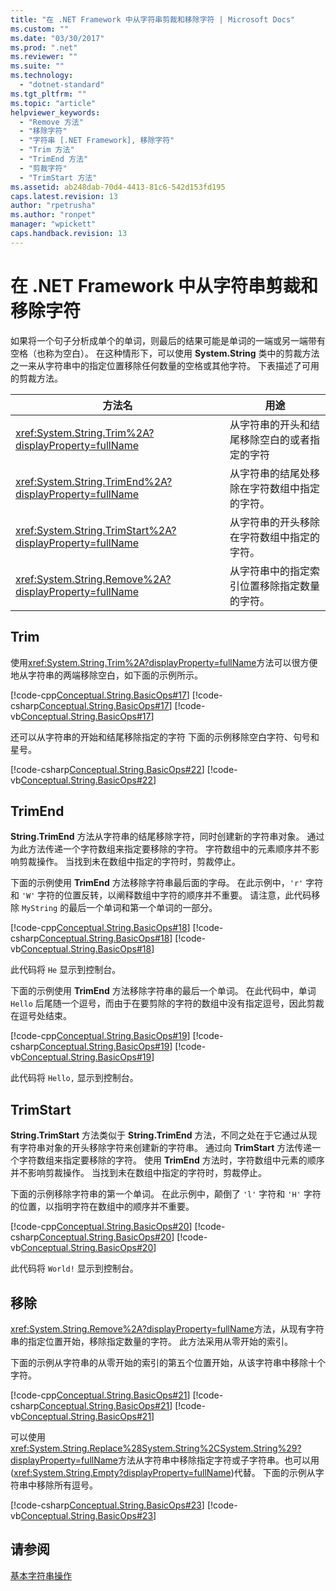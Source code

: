 ```yaml
---
title: "在 .NET Framework 中从字符串剪裁和移除字符 | Microsoft Docs"
ms.custom: ""
ms.date: "03/30/2017"
ms.prod: ".net"
ms.reviewer: ""
ms.suite: ""
ms.technology: 
  - "dotnet-standard"
ms.tgt_pltfrm: ""
ms.topic: "article"
helpviewer_keywords: 
  - "Remove 方法"
  - "移除字符"
  - "字符串 [.NET Framework], 移除字符"
  - "Trim 方法"
  - "TrimEnd 方法"
  - "剪裁字符"
  - "TrimStart 方法"
ms.assetid: ab248dab-70d4-4413-81c6-542d153fd195
caps.latest.revision: 13
author: "rpetrusha"
ms.author: "ronpet"
manager: "wpickett"
caps.handback.revision: 13
---
```

# 在 .NET Framework 中从字符串剪裁和移除字符
如果将一个句子分析成单个的单词，则最后的结果可能是单词的一端或另一端带有空格（也称为空白）。  在这种情形下，可以使用 **System.String** 类中的剪裁方法之一来从字符串中的指定位置移除任何数量的空格或其他字符。  下表描述了可用的剪裁方法。  
  
|方法名|用途|  
|---------|--------|  
|<xref:System.String.Trim%2A?displayProperty=fullName>|从字符串的开头和结尾移除空白的或者指定的字符|  
|<xref:System.String.TrimEnd%2A?displayProperty=fullName>|从字符串的结尾处移除在字符数组中指定的字符。|  
|<xref:System.String.TrimStart%2A?displayProperty=fullName>|从字符串的开头移除在字符数组中指定的字符。|  
|<xref:System.String.Remove%2A?displayProperty=fullName>|从字符串中的指定索引位置移除指定数量的字符。|  
  
## Trim  
 使用<xref:System.String.Trim%2A?displayProperty=fullName>方法可以很方便地从字符串的两端移除空白，如下面的示例所示。  
  
 [!code-cpp[Conceptual.String.BasicOps#17](../../../samples/snippets/cpp/VS_Snippets_CLR/conceptual.string.basicops/cpp/trimming.cpp#17)]
 [!code-csharp[Conceptual.String.BasicOps#17](../../../samples/snippets/csharp/VS_Snippets_CLR/conceptual.string.basicops/cs/trimming.cs#17)]
 [!code-vb[Conceptual.String.BasicOps#17](../../../samples/snippets/visualbasic/VS_Snippets_CLR/conceptual.string.basicops/vb/trimming.vb#17)]  
  
 还可以从字符串的开始和结尾移除指定的字符  下面的示例移除空白字符、句号和星号。  
  
 [!code-csharp[Conceptual.String.BasicOps#22](../../../samples/snippets/csharp/VS_Snippets_CLR/conceptual.string.basicops/cs/trim2.cs#22)]
 [!code-vb[Conceptual.String.BasicOps#22](../../../samples/snippets/visualbasic/VS_Snippets_CLR/conceptual.string.basicops/vb/trim2.vb#22)]  
  
## TrimEnd  
 **String.TrimEnd** 方法从字符串的结尾移除字符，同时创建新的字符串对象。  通过为此方法传递一个字符数组来指定要移除的字符。  字符数组中的元素顺序并不影响剪裁操作。  当找到未在数组中指定的字符时，剪裁停止。  
  
 下面的示例使用 **TrimEnd** 方法移除字符串最后面的字母。  在此示例中，`'r'` 字符和 `'W'` 字符的位置反转，以阐释数组中字符的顺序并不重要。  请注意，此代码移除 `MyString` 的最后一个单词和第一个单词的一部分。  
  
 [!code-cpp[Conceptual.String.BasicOps#18](../../../samples/snippets/cpp/VS_Snippets_CLR/conceptual.string.basicops/cpp/trimming.cpp#18)]
 [!code-csharp[Conceptual.String.BasicOps#18](../../../samples/snippets/csharp/VS_Snippets_CLR/conceptual.string.basicops/cs/trimming.cs#18)]
 [!code-vb[Conceptual.String.BasicOps#18](../../../samples/snippets/visualbasic/VS_Snippets_CLR/conceptual.string.basicops/vb/trimming.vb#18)]  
  
 此代码将 `He` 显示到控制台。  
  
 下面的示例使用 **TrimEnd** 方法移除字符串的最后一个单词。  在此代码中，单词 `Hello` 后尾随一个逗号，而由于在要剪除的字符的数组中没有指定逗号，因此剪裁在逗号处结束。  
  
 [!code-cpp[Conceptual.String.BasicOps#19](../../../samples/snippets/cpp/VS_Snippets_CLR/conceptual.string.basicops/cpp/trimming.cpp#19)]
 [!code-csharp[Conceptual.String.BasicOps#19](../../../samples/snippets/csharp/VS_Snippets_CLR/conceptual.string.basicops/cs/trimming.cs#19)]
 [!code-vb[Conceptual.String.BasicOps#19](../../../samples/snippets/visualbasic/VS_Snippets_CLR/conceptual.string.basicops/vb/trimming.vb#19)]  
  
 此代码将 `Hello,` 显示到控制台。  
  
## TrimStart  
 **String.TrimStart** 方法类似于 **String.TrimEnd** 方法，不同之处在于它通过从现有字符串对象的开头移除字符来创建新的字符串。  通过向 **TrimStart** 方法传递一个字符数组来指定要移除的字符。  使用 **TrimEnd** 方法时，字符数组中元素的顺序并不影响剪裁操作。  当找到未在数组中指定的字符时，剪裁停止。  
  
 下面的示例移除字符串的第一个单词。  在此示例中，颠倒了 `'l'` 字符和 `'H'` 字符的位置，以指明字符在数组中的顺序并不重要。  
  
 [!code-cpp[Conceptual.String.BasicOps#20](../../../samples/snippets/cpp/VS_Snippets_CLR/conceptual.string.basicops/cpp/trimming.cpp#20)]
 [!code-csharp[Conceptual.String.BasicOps#20](../../../samples/snippets/csharp/VS_Snippets_CLR/conceptual.string.basicops/cs/trimming.cs#20)]
 [!code-vb[Conceptual.String.BasicOps#20](../../../samples/snippets/visualbasic/VS_Snippets_CLR/conceptual.string.basicops/vb/trimming.vb#20)]  
  
 此代码将 `World!` 显示到控制台。  
  
## 移除  
 <xref:System.String.Remove%2A?displayProperty=fullName>方法，从现有字符串的指定位置开始，移除指定数量的字符。  此方法采用从零开始的索引。  
  
 下面的示例从字符串的从零开始的索引的第五个位置开始，从该字符串中移除十个字符。  
  
 [!code-cpp[Conceptual.String.BasicOps#21](../../../samples/snippets/cpp/VS_Snippets_CLR/conceptual.string.basicops/cpp/trimming.cpp#21)]
 [!code-csharp[Conceptual.String.BasicOps#21](../../../samples/snippets/csharp/VS_Snippets_CLR/conceptual.string.basicops/cs/trimming.cs#21)]
 [!code-vb[Conceptual.String.BasicOps#21](../../../samples/snippets/visualbasic/VS_Snippets_CLR/conceptual.string.basicops/vb/trimming.vb#21)]  
  
 可以使用 <xref:System.String.Replace%28System.String%2CSystem.String%29?displayProperty=fullName>方法从字符串中移除指定字符或子字符串。也可以用\(<xref:System.String.Empty?displayProperty=fullName>\)代替。  下面的示例从字符串中移除所有逗号。  
  
 [!code-csharp[Conceptual.String.BasicOps#23](../../../samples/snippets/csharp/VS_Snippets_CLR/conceptual.string.basicops/cs/replace1.cs#23)]
 [!code-vb[Conceptual.String.BasicOps#23](../../../samples/snippets/visualbasic/VS_Snippets_CLR/conceptual.string.basicops/vb/replace1.vb#23)]  
  
## 请参阅  
 [基本字符串操作](../../../docs/standard/base-types/basic-string-operations.md)